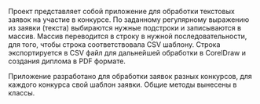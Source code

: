 Проект представляет собой приложение для обработки текстовых заявок на участие в конкурсе.
По заданному регулярному выражению из заявки (текста) выбираются нужные подстроки и записываются в массив.
Массив переводится в строку в нужной последовательности, для того, чтобы строка соответствовала CSV шаблону.
Строка экспортируется в CSV файл для дальнейшей обработки в CorelDraw и создания диплома в PDF формате.

Приложение разработано для обработки заявок разных конкурсов, для каждого конкурса свой шаблон заявки. Общие методы вынесены в классы.
